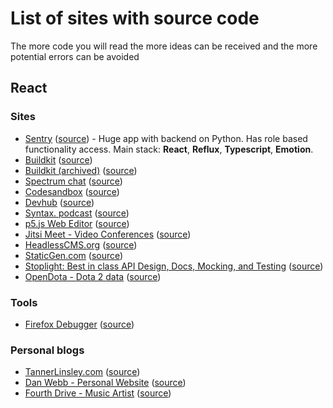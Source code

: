 # List of sites with source code

The more code you will read the more ideas can be received and the more potential errors can be avoided

## React

### Sites

- [Sentry](https://sentry.io) ([source](https://github.com/getsentry/sentry)) - Huge app with backend on Python. Has role based functionality access. Main stack: **React**, **Reflux**, **Typescript**, **Emotion**.
- [Buildkit]( https://buildkite.com/) ([source](https://github.com/buildkite/site))
- [Buildkit (archived)]( https://buildkite.com/) ([source](https://github.com/buildkite/frontend))
- [Spectrum chat](https://spectrum.chat) ([source](https://github.com/withspectrum/spectrum))
- [Codesandbox](https://codesandbox.io) ([source](https://github.com/codesandbox/codesandbox-client))
- [Devhub](https://devhubapp.com) ([source](https://github.com/devhubapp/devhub))
- [Syntax. podcast](https://syntax.fm/) ([source](https://github.com/wesbos/Syntax))
- [p5.js Web Editor](https://editor.p5js.org) ([source](https://github.com/processing/p5.js-web-editor))
- [Jitsi Meet - Video Conferences](https://jitsi.org/meet) ([source](https://github.com/jitsi/jitsi-meet))
- [HeadlessCMS.org](https://headlesscms.org) ([source](https://github.com/netlify/headlesscms.org))
- [StaticGen.com](https://staticgen.com) ([source](https://github.com/netlify/staticgen))
- [Stoplight: Best in class API Design, Docs, Mocking, and Testing](https://stoplight.io) ([source](https://github.com/stoplightio/stoplight.io))
- [OpenDota - Dota 2 data](https://www.opendota.com) ([source](https://github.com/odota/web))

### Tools

- [Firefox Debugger](https://firefox-dev.tools/debugger/) ([source](https://github.com/firefox-devtools/debugger))


### Personal blogs

- [TannerLinsley.com](https://tannerlinsley.com) ([source](https://github.com/tannerlinsley/tannerlinsley.com))
- [Dan Webb - Personal Website](https://danwebb.co) ([source](https://github.com/DanWebb/danwebb.co))
- [Fourth Drive - Music Artist](https://fourthdrive.com)  ([source](https://gitlab.com/galmargalit1/fourth-drive))